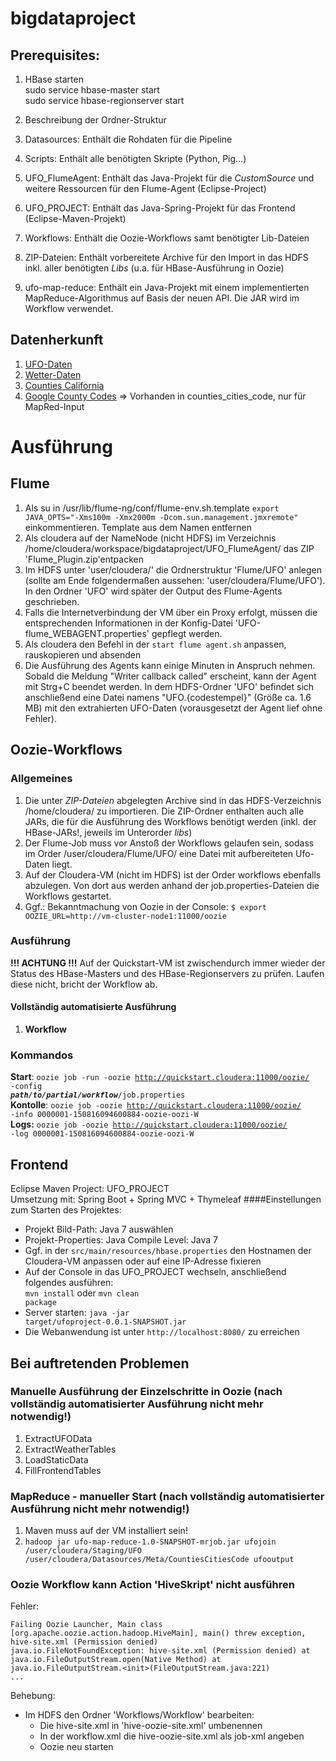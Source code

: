 # bigdataproject
## Prerequisites:

1. HBase starten<br>
  sudo service hbase-master start<br>
  sudo service hbase-regionserver start<br>

2. Beschreibung der Ordner-Struktur <br>
  1. Datasources: Enthält die Rohdaten für die Pipeline <br>
  2. Scripts: Enthält alle benötigten Skripte (Python, Pig...) <br>
  3. UFO_FlumeAgent: Enthält das Java-Projekt für die *CustomSource* und weitere Ressourcen für den Flume-Agent (Eclipse-Project)<br>
  4. UFO_PROJECT: Enthält das Java-Spring-Projekt für das Frontend (Eclipse-Maven-Projekt)<br>
  5. Workflows: Enthält die Oozie-Workflows samt benötigter Lib-Dateien <br>
  6. ZIP-Dateien: Enthält vorbereitete Archive für den Import in das HDFS inkl. aller benötigten *Libs* (u.a. für HBase-Ausführung in Oozie)<br>
  7. ufo-map-reduce: Enthält ein Java-Projekt mit einem implementierten MapReduce-Algorithmus auf Basis der neuen API. Die JAR wird im Workflow verwendet.


## Datenherkunft
1. [UFO-Daten](http://www.nuforc.org/webreports.html) 
2. [Wetter-Daten](http://www.ipm.ucdavis.edu/WEATHER/index.html)
3. [Counties California](http://www.counties.org/cities-within-each-county)
4. [Google County Codes](https://www.google.com/fusiontables/DataSource?docid=196LqydLhOq1Wl9612hNhcGoh4vUmRjTaiFvDhA#rows:id=1) => Vorhanden in counties_cities_code, nur für MapRed-Input

# Ausführung
## Flume
1. Als su in /usr/lib/flume-ng/conf/flume-env.sh.template <code>export JAVA_OPTS="-Xms100m -Xmx2000m -Dcom.sun.management.jmxremote"
</code> einkommentieren. Template aus dem Namen entfernen
2. Als cloudera auf der NameNode (nicht HDFS) im Verzeichnis /home/cloudera/workspace/bigdataproject/UFO_FlumeAgent/ das ZIP 'Flume_Plugin.zip'entpacken
3. Im HDFS unter 'user/cloudera/' die Ordnerstruktur 'Flume/UFO' anlegen (sollte am Ende folgendermaßen aussehen: 'user/cloudera/Flume/UFO'). In den Ordner 'UFO' wird später der Output des Flume-Agents geschrieben.
4. Falls die Internetverbindung der VM über ein Proxy erfolgt, müssen die entsprechenden Informationen in der Konfig-Datei 'UFO-flume_WEBAGENT.properties' gepflegt werden.
5. Als cloudera den Befehl in der <code>start flume agent.sh</code> anpassen, rauskopieren und absenden
6. Die Ausführung des Agents kann einige Minuten in Anspruch nehmen. Sobald die Meldung "Writer callback called" erscheint, kann der Agent mit Strg+C beendet werden. In dem HDFS-Ordner 'UFO' befindet sich anschließend eine Datei namens "UFO.{codestempel}" (Größe ca. 1.6 MB) mit den extrahierten UFO-Daten (vorausgesetzt der Agent lief ohne Fehler).

## Oozie-Workflows
### Allgemeines
1. Die unter *ZIP-Dateien* abgelegten Archive sind in das HDFS-Verzeichnis /home/cloudera/ zu importieren. Die ZIP-Ordner enthalten auch alle JARs, die für die Ausführung des Workflows benötigt werden (inkl. der HBase-JARs!, jeweils im Unterorder *libs*)
2. Der Flume-Job muss vor Anstoß der Workflows gelaufen sein, sodass im Order /user/cloudera/Flume/UFO/ eine Datei mit aufbereiteten Ufo-Daten liegt.
3. Auf der Cloudera-VM (nicht im HDFS) ist der Order workflows ebenfalls abzulegen. Von dort aus werden anhand der job.properties-Dateien die Workflows gestartet. <br>
4. Ggf.: Bekanntmachung von Oozie in der Console: <code>$ export OOZIE_URL=http://vm-cluster-node1:11000/oozie</code>

### Ausführung
**!!! ACHTUNG !!!** 
Auf der Quickstart-VM ist zwischendurch immer wieder der Status des HBase-Masters und des HBase-Regionservers zu prüfen. Laufen diese nicht, bricht der Workflow ab.

#### Vollständig automatisierte Ausführung
1. **Workflow** 

### Kommandos
**Start**: <code>oozie job -run -oozie http://quickstart.cloudera:11000/oozie/ -config ***path/to/partial/workflow***/job.properties</code> <br>
**Kontolle**: <code>oozie job -oozie http://quickstart.cloudera:11000/oozie/ -info 0000001-150816094600884-oozie-oozi-W</code> <br>
**Logs:** <code>oozie job -oozie http://quickstart.cloudera:11000/oozie/ -log 0000001-150816094600884-oozie-oozi-W</code> <br>

## Frontend
Eclipse Maven Project: UFO_PROJECT<br>
Umsetzung mit: Spring Boot + Spring MVC + Thymeleaf
####Einstellungen zum Starten des Projektes:
- Projekt Bild-Path: Java 7 auswählen<br>
- Projekt-Properties: Java Compile Level: Java 7<br>
- Ggf. in der <code>src/main/resources/hbase.properties</code> den Hostnamen der Cloudera-VM anpassen oder auf eine IP-Adresse fixieren <br>
- Auf der Console in das UFO_PROJECT wechseln, anschließend folgendes ausführen:<br>
  <code>mvn install</code> oder <code>mvn clean package</code><br>
- Server starten: <code>java -jar target/ufoproject-0.0.1-SNAPSHOT.jar</code><br>
- Die Webanwendung ist unter <code>http://localhost:8080/</code> zu erreichen

## Bei auftretenden Problemen
### Manuelle Ausführung der Einzelschritte in Oozie (**nach vollständig automatisierter Ausführung nicht mehr notwendig!**)
1. ExtractUFOData
2. ExtractWeatherTables
3. LoadStaticData
4. FillFrontendTables

### MapReduce - manueller Start (**nach vollständig automatisierter Ausführung nicht mehr notwendig!**)
1. Maven muss auf der VM installiert sein!
2. <code>hadoop jar ufo-map-reduce-1.0-SNAPSHOT-mrjob.jar ufojoin /user/cloudera/Staging/UFO /user/cloudera/Datasources/Meta/CountiesCitiesCode ufooutput</code>

### Oozie Workflow kann Action 'HiveSkript' nicht ausführen
Fehler: 
```
Failing Oozie Launcher, Main class [org.apache.oozie.action.hadoop.HiveMain], main() threw exception, hive-site.xml (Permission denied)     
java.io.FileNotFoundException: hive-site.xml (Permission denied) at java.io.FileOutputStream.open(Native Method) at  
java.io.FileOutputStream.<init>(FileOutputStream.java:221) 
...
```
Behebung:   
- Im HDFS den Ordner 'Workflows/Workflow' bearbeiten:
  - Die hive-site.xml in 'hive-oozie-site.xml' umbenennen
  - In der workflow.xml die hive-oozie-site.xml als job-xml angeben
  - Oozie neu starten

